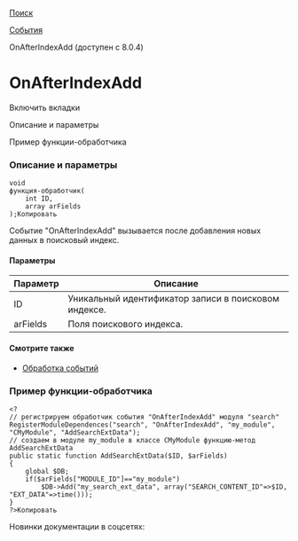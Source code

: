 [Поиск](/api_help/search/index.php)

[События](/api_help/search/events/index.php)

OnAfterIndexAdd (доступен с 8.0.4)

OnAfterIndexAdd
===============

Включить вкладки

Описание и параметры

Пример функции-обработчика

### Описание и параметры

```
void
функция-обработчик(
	int ID,
	array arFields
);Копировать
```

Событие "OnAfterIndexAdd" вызывается после добавления новых данных в поисковый индекс.

#### Параметры

| Параметр | Описание |
| --- | --- |
| ID | Уникальный идентификатор записи в поисковом индексе. |
| arFields | Поля поискового индекса. |

#### Смотрите также

* [Обработка событий](http://dev.1c-bitrix.ru/learning/course/index.php?COURSE_ID=43&LESSON_ID=3493)

### Пример функции-обработчика

```
<?
// регистрируем обработчик события "OnAfterIndexAdd" модуля "search"
RegisterModuleDependences("search", "OnAfterIndexAdd", "my_module", "CMyModule", "AddSearchExtData");
// создаем в модуле my_module в классе CMyModule функцию-метод AddSearchExtData
public static function AddSearchExtData($ID, $arFields)
{
	global $DB;
	if($arFields["MODULE_ID"]=="my_module")
		$DB->Add("my_search_ext_data", array("SEARCH_CONTENT_ID"=>$ID, "EXT_DATA"=>time()));
}
?>Копировать
```

Новинки документации в соцсетях: